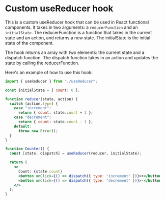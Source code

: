 # Custom useReducer hook

This is a custom useReducer hook that can be used in React functional components. It takes in two arguments: a `reducerFunction` and an `initialState`. The reducerFunction is a function that takes in the current state and an action, and returns a new state. The initialState is the initial state of the component.

The hook returns an array with two elements: the current state and a dispatch function. The dispatch function takes in an action and updates the state by calling the reducerFunction.

Here's an example of how to use this hook:

```jsx
import { useReducer } from "./useReducer";

const initialState = { count: 0 };

function reducer(state, action) {
  switch (action.type) {
    case "increment":
      return { count: state.count + 1 };
    case "decrement":
      return { count: state.count - 1 };
    default:
      throw new Error();
  }
}

function Counter() {
  const [state, dispatch] = useReducer(reducer, initialState);

  return (
    <>
      Count: {state.count}
      <button onClick={() => dispatch({ type: "increment" })}>+</button>
      <button onClick={() => dispatch({ type: "decrement" })}>-</button>
    </>
  );
}
```
